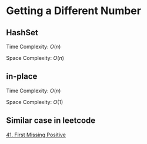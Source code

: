 ﻿# Getting a Different Number

## HashSet

Time Complexity: $O(n)$

Space Complexity: $O(n)$

## in-place

Time Complexity: $O(n)$

Space Complexity: $O(1)$

## Similar case in leetcode
[41. First Missing Positive](https://leetcode.com/problems/first-missing-positive/)
